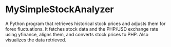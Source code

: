 # MySimpleStockAnalyzer
A Python program that retrieves historical stock prices and adjusts them for forex fluctuations. It fetches stock data and the PHP/USD exchange rate using yfinance, aligns them, and converts stock prices to PHP. Also visualizes the data retrieved.
